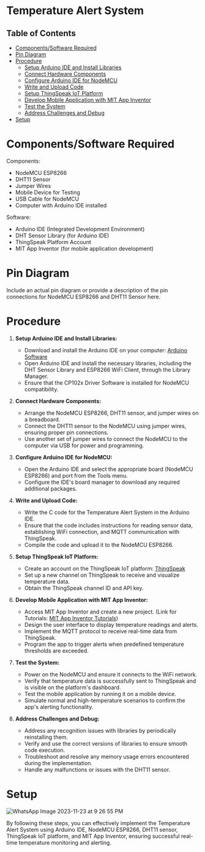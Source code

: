 # Temperature Alert System

## Table of Contents
- [Components/Software Required](#componentssoftware-required)
- [Pin Diagram](#pin-diagram)
- [Procedure](#procedure)
   - [Setup Arduino IDE and Install Libraries](#1-setup-arduino-ide-and-install-libraries)
   - [Connect Hardware Components](#2-connect-hardware-components)
   - [Configure Arduino IDE for NodeMCU](#3-configure-arduino-ide-for-nodemcu)
   - [Write and Upload Code](#4-write-and-upload-code)
   - [Setup ThingSpeak IoT Platform](#5-setup-thingspeak-iot-platform)
   - [Develop Mobile Application with MIT App Inventor](#6-develop-mobile-application-with-mit-app-inventor)
   - [Test the System](#7-test-the-system)
   - [Address Challenges and Debug](#8-address-challenges-and-debug)
- [Setup](#setup)

# Components/Software Required

Components:
- NodeMCU ESP8266
- DHT11 Sensor
- Jumper Wires 
- Mobile Device for Testing
- USB Cable for NodeMCU
- Computer with Arduino IDE installed

Software:
- Arduino IDE (Integrated Development Environment)
- DHT Sensor Library (for Arduino IDE)
- ThingSpeak Platform Account
- MIT App Inventor (for mobile application development)

# Pin Diagram

Include an actual pin diagram or provide a description of the pin connections for NodeMCU ESP8266 and DHT11 Sensor here.

# Procedure

1. **Setup Arduino IDE and Install Libraries:**
   - Download and install the Arduino IDE on your computer: [Arduino Software](https://www.arduino.cc/en/software)
   - Open Arduino IDE and install the necessary libraries, including the DHT Sensor Library and ESP8266 WiFi Client, through the Library Manager.
   - Ensure that the CP102x Driver Software is installed for NodeMCU compatibility.

2. **Connect Hardware Components:**
   - Arrange the NodeMCU ESP8266, DHT11 sensor, and jumper wires on a breadboard.
   - Connect the DHT11 sensor to the NodeMCU using jumper wires, ensuring proper pin connections.
   - Use another set of jumper wires to connect the NodeMCU to the computer via USB for power and programming.

3. **Configure Arduino IDE for NodeMCU:**
   - Open the Arduino IDE and select the appropriate board (NodeMCU ESP8266) and port from the Tools menu.
   - Configure the IDE's board manager to download any required additional packages.

4. **Write and Upload Code:**
   - Write the C code for the Temperature Alert System in the Arduino IDE.
   - Ensure that the code includes instructions for reading sensor data, establishing WiFi connection, and MQTT communication with ThingSpeak.
   - Compile the code and upload it to the NodeMCU ESP8266.

5. **Setup ThingSpeak IoT Platform:**
   - Create an account on the ThingSpeak IoT platform: [ThingSpeak](https://thingspeak.com/login?skipSSOCheck=true)
   - Set up a new channel on ThingSpeak to receive and visualize temperature data.
   - Obtain the ThingSpeak channel ID and API key.

6. **Develop Mobile Application with MIT App Inventor:**
   - Access MIT App Inventor and create a new project. (Link for Tutorials: [MIT App Inventor Tutorials](https://appinventor.mit.edu/explore/ai2/tutorials))
   - Design the user interface to display temperature readings and alerts.
   - Implement the MQTT protocol to receive real-time data from ThingSpeak.
   - Program the app to trigger alerts when predefined temperature thresholds are exceeded.

7. **Test the System:**
   - Power on the NodeMCU and ensure it connects to the WiFi network.
   - Verify that temperature data is successfully sent to ThingSpeak and is visible on the platform's dashboard.
   - Test the mobile application by running it on a mobile device.
   - Simulate normal and high-temperature scenarios to confirm the app's alerting functionality.

8. **Address Challenges and Debug:**
   - Address any recognition issues with libraries by periodically reinstalling them.
   - Verify and use the correct versions of libraries to ensure smooth code execution.
   - Troubleshoot and resolve any memory usage errors encountered during the implementation.
   - Handle any malfunctions or issues with the DHT11 sensor.

# Setup

![WhatsApp Image 2023-11-23 at 9 26 55 PM](https://github.com/SreyaMynampati/Temperature-Alert-System/assets/143126242/a33c6930-b229-48eb-8fc7-89b164329c2a)

By following these steps, you can effectively implement the Temperature Alert System using Arduino IDE, NodeMCU ESP8266, DHT11 sensor, ThingSpeak IoT platform, and MIT App Inventor, ensuring successful real-time temperature monitoring and alerting.

